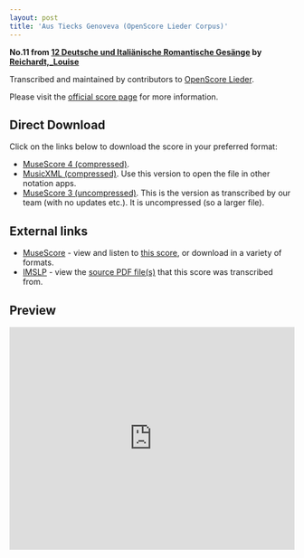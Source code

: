 ```yaml
---
layout: post
title: 'Aus Tiecks Genoveva (OpenScore Lieder Corpus)'
---
```


__No.11 from [12 Deutsche und Italiänische Romantische Gesänge](https://fourscoreandmore.org/openscore/lieder/Reichardt,_Louise/12_Deutsche_und_Itali%C3%A4nische_Romantische_Ges%C3%A4nge/) by [Reichardt,_Louise](https://fourscoreandmore.org/openscore/lieder/Reichardt,_Louise)__

Transcribed and maintained by contributors to [OpenScore Lieder].

Please visit the [official score page] for more information.

[official score page]: https://musescore.com/openscore-lieder-corpus/scores/5002111
[OpenScore Lieder]: https://musescore.com/openscore-lieder-corpus

## Direct Download

Click on the links below to download the score in your preferred format:
- [MuseScore 4 (compressed)](https://fourscoreandmore.org/openscore/lieder/Reichardt,_Louise/12_Deutsche_und_Itali%C3%A4nische_Romantische_Ges%C3%A4nge/11_Aus_Tiecks_Genoveva.mscz).
- [MusicXML (compressed)](https://fourscoreandmore.org/openscore/lieder/Reichardt,_Louise/12_Deutsche_und_Itali%C3%A4nische_Romantische_Ges%C3%A4nge/11_Aus_Tiecks_Genoveva.mxl). Use this version to open the file in other notation apps.
- [MuseScore 3 (uncompressed)](https://raw.githubusercontent.com/OpenScore/Lieder/refs/heads/main/scores/Reichardt,_Louise/12_Deutsche_und_Itali%C3%A4nische_Romantische_Ges%C3%A4nge/11_Aus_Tiecks_Genoveva/lc5002111.mscx). This is the version as transcribed by our team (with no updates etc.). It is uncompressed (so a larger file).

## External links

- [MuseScore] - view and listen to [this score][MuseScore], or download in a variety of formats.
- [IMSLP] - view the [source PDF file(s)][IMSLP] that this score was transcribed from.

[MuseScore]: https://musescore.com/score/5002111
[IMSLP]: https://imslp.org/wiki/Special:ReverseLookup/511856

## Preview

<iframe width="100%" height="394" src="https://musescore.com/openscore-lieder-corpus/scores/5002111/embed" frameborder="0" allowfullscreen allow="autoplay; fullscreen"></iframe>
